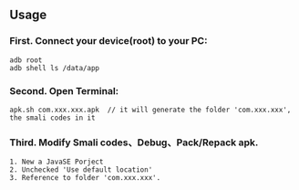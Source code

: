 
## Usage

### First. Connect your device(root) to your PC:

	adb root
	adb shell ls /data/app

	
### Second. Open Terminal:

    apk.sh com.xxx.xxx.apk	// it will generate the folder 'com.xxx.xxx', the smali codes in it


### Third. Modify Smali codes、Debug、Pack/Repack apk.
	
	1. New a JavaSE Porject
	2. Unchecked 'Use default location'
	3. Reference to folder 'com.xxx.xxx'.